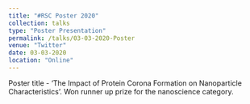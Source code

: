```yaml
---
title: "#RSC Poster 2020"
collection: talks
type: "Poster Presentation"
permalink: /talks/03-03-2020-Poster
venue: "Twitter"
date: 03-03-2020
location: "Online"
---
```


Poster title - ‘The Impact of Protein Corona Formation on Nanoparticle Characteristics’. 
Won runner up prize for the nanoscience category. 
